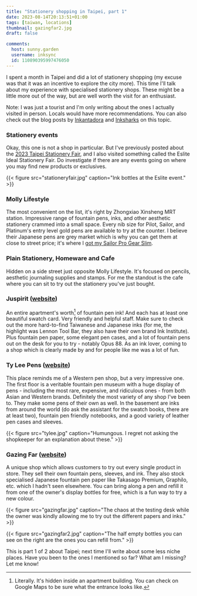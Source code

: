 ```yaml
---
title: "Stationery shopping in Taipei, part 1"
date: 2023-08-14T20:13:51+01:00
tags: [taiwan, locations]
thumbnail: gazingfar2.jpg
draft: false

comments:
  host: sunny.garden
  username: inksync
  id: 110890395997476050
---
```


I spent a month in Taipei and did a lot of stationery shopping (my excuse was that it was an incentive to explore the city more). This time I'll talk about my experience with specialised stationery shops. These might be a little more out of the way, but are well worth the visit for an enthusiast.

Note: I was just a tourist and I'm only writing about the ones I actually visited in person. Locals would have more recommendations. You can also check out the blog posts by [Inkantadora](https://www.inkantadora.com/inkantadora/2019/5/27/taiwan-stationery-shopping-list) and [Inksharks](https://inksharks.blogspot.com/2018/04/taiwanese-brands-and-stationery-stores.html) on this topic.

### Stationery events

Okay, this one is not a shop in particular. But I've previously posted about the [2023 Taipei Stationery Fair](/blog/taipei-stationery-fair), and I also visited something called the Eslite Ideal Stationery Fair. Do investigate if there are any events going on where you may find new products or exclusives.

{{< figure src="stationeryfair.jpg" caption="Ink bottles at the Eslite event." >}}

### Molly Lifestyle

The most convenient on the list, it's right by Zhongxiao Xinsheng MRT station. Impressive range of fountain pens, inks, and other aesthetic stationery crammed into a small space. Every nib size for Pilot, Sailor, and Platinum's entry level gold pens are available to try at the counter. I believe their Japanese pens are grey market which is why you can get them at close to street price; it's where I [got my Sailor Pro Gear Slim](/blog/sailor-pgs-choice-and-impressions).

### Plain Stationery, Homeware and Cafe

Hidden on a side street just opposite Molly Lifestyle. It's focused on pencils, aesthetic journaling supplies and stamps. For me the standout is the cafe where you can sit to try out the stationery you've just bought.

### Juspirit ([website](https://www.juspirit.com.tw/))

An entire apartment's worth[^1] of fountain pen ink! And each has at least one beautiful swatch card. Very friendly and helpful staff. Make sure to check out the more hard-to-find Taiwanese and Japanese inks (for me, the highlight was Lennon Tool Bar, they also have their own brand Ink Institute). Plus fountain pen paper, some elegant pen cases, and a lot of fountain pens out on the desk for you to try - notably Opus 88. As an ink lover, coming to a shop which is clearly made by and for people like me was a lot of fun.

[^1]: Literally. It's hidden inside an apartment building. You can check on Google Maps to be sure what the entrance looks like.

### Ty Lee Pens ([website](https://www.tylee.tw/))

This place reminds me of a Western pen shop, but a very impressive one. The first floor is a veritable fountain pen museum with a huge display of pens - including the most rare, expensive, and ridiculous ones - from both Asian and Western brands. Definitely the most variety of any shop I've been to. They make some pens of their own as well. In the basement are inks from around the world (do ask the assistant for the swatch books, there are at least two), fountain pen friendly notebooks, and a good variety of leather pen cases and sleeves.

{{< figure src="tylee.jpg" caption="Humungous. I regret not asking the shopkeeper for an explanation about these." >}}

### Gazing Far ([website](https://www.gazingfar.com/))

A unique shop which allows customers to try out every single product in store. They sell their own fountain pens, sleeves, and ink. They also stock specialised Japanese fountain pen paper like Takasago Premium, Graphilo, etc. which I hadn't seen elsewhere. You can bring along a pen and refill it from one of the owner's display bottles for free, which is a fun way to try a new colour.

{{< figure src="gazingfar.jpg" caption="The chaos at the testing desk while the owner was kindly allowing me to try out the different papers and inks." >}}

{{< figure src="gazingfar2.jpg" caption="The half empty bottles you can see on the right are the ones you can refill from." >}}

This is part 1 of 2 about Taipei; next time I'll write about some less niche places. Have you been to the ones I mentioned so far? What am I missing? Let me know!
